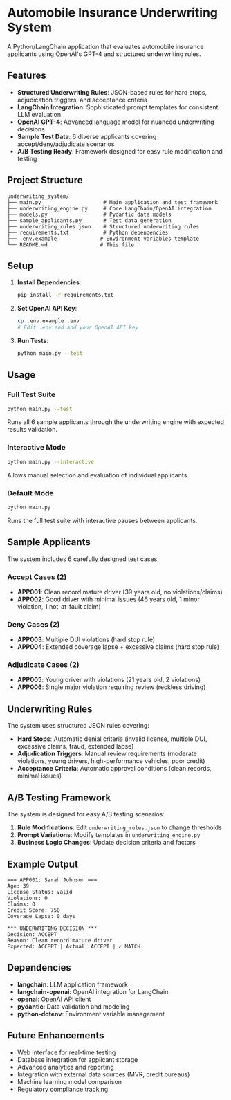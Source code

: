 # Automobile Insurance Underwriting System

A Python/LangChain application that evaluates automobile insurance applicants using OpenAI's GPT-4 and structured underwriting rules.

## Features

- **Structured Underwriting Rules**: JSON-based rules for hard stops, adjudication triggers, and acceptance criteria
- **LangChain Integration**: Sophisticated prompt templates for consistent LLM evaluation
- **OpenAI GPT-4**: Advanced language model for nuanced underwriting decisions
- **Sample Test Data**: 6 diverse applicants covering accept/deny/adjudicate scenarios
- **A/B Testing Ready**: Framework designed for easy rule modification and testing

## Project Structure

```
underwriting_system/
├── main.py                    # Main application and test framework
├── underwriting_engine.py     # Core LangChain/OpenAI integration
├── models.py                  # Pydantic data models
├── sample_applicants.py       # Test data generation
├── underwriting_rules.json    # Structured underwriting rules
├── requirements.txt           # Python dependencies
├── .env.example              # Environment variables template
└── README.md                 # This file
```

## Setup

1. **Install Dependencies**:
   ```bash
   pip install -r requirements.txt
   ```

2. **Set OpenAI API Key**:
   ```bash
   cp .env.example .env
   # Edit .env and add your OpenAI API key
   ```

3. **Run Tests**:
   ```bash
   python main.py --test
   ```

## Usage

### Full Test Suite
```bash
python main.py --test
```
Runs all 6 sample applicants through the underwriting engine with expected results validation.

### Interactive Mode
```bash
python main.py --interactive
```
Allows manual selection and evaluation of individual applicants.

### Default Mode
```bash
python main.py
```
Runs the full test suite with interactive pauses between applicants.

## Sample Applicants

The system includes 6 carefully designed test cases:

### Accept Cases (2)
- **APP001**: Clean record mature driver (39 years old, no violations/claims)
- **APP002**: Good driver with minimal issues (46 years old, 1 minor violation, 1 not-at-fault claim)

### Deny Cases (2)  
- **APP003**: Multiple DUI violations (hard stop rule)
- **APP004**: Extended coverage lapse + excessive claims (hard stop rule)

### Adjudicate Cases (2)
- **APP005**: Young driver with violations (21 years old, 2 violations)
- **APP006**: Single major violation requiring review (reckless driving)

## Underwriting Rules

The system uses structured JSON rules covering:

- **Hard Stops**: Automatic denial criteria (invalid license, multiple DUI, excessive claims, fraud, extended lapse)
- **Adjudication Triggers**: Manual review requirements (moderate violations, young drivers, high-performance vehicles, poor credit)
- **Acceptance Criteria**: Automatic approval conditions (clean records, minimal issues)

## A/B Testing Framework

The system is designed for easy A/B testing scenarios:

1. **Rule Modifications**: Edit `underwriting_rules.json` to change thresholds
2. **Prompt Variations**: Modify templates in `underwriting_engine.py`
3. **Business Logic Changes**: Update decision criteria and factors

## Example Output

```
=== APP001: Sarah Johnson ===
Age: 39
License Status: valid
Violations: 0
Claims: 0
Credit Score: 750
Coverage Lapse: 0 days

*** UNDERWRITING DECISION ***
Decision: ACCEPT
Reason: Clean record mature driver
Expected: ACCEPT | Actual: ACCEPT | ✓ MATCH
```

## Dependencies

- **langchain**: LLM application framework
- **langchain-openai**: OpenAI integration for LangChain
- **openai**: OpenAI API client
- **pydantic**: Data validation and modeling
- **python-dotenv**: Environment variable management

## Future Enhancements

- Web interface for real-time testing
- Database integration for applicant storage
- Advanced analytics and reporting
- Integration with external data sources (MVR, credit bureaus)
- Machine learning model comparison
- Regulatory compliance tracking

